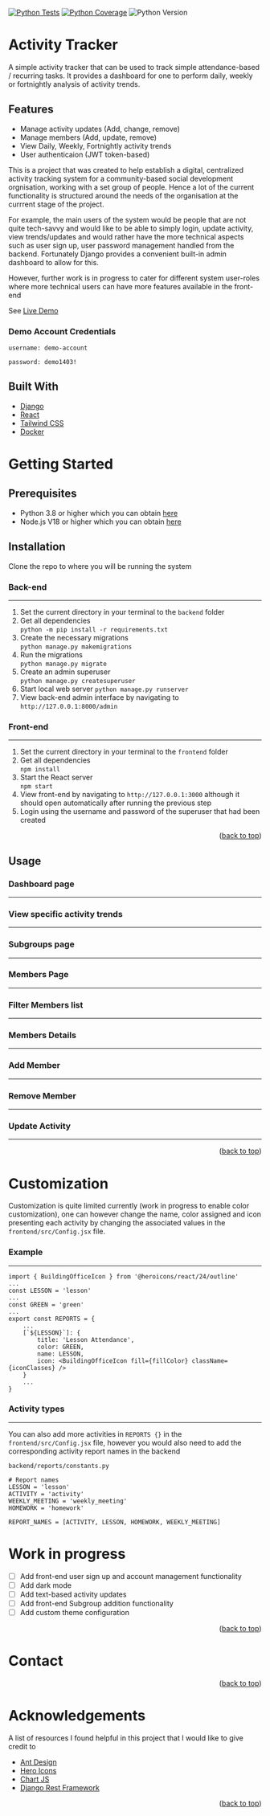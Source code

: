 <a name="readme-top"></a>
[![Python Tests](https://github.com/JustOmondi/Activity-Tracker/actions/workflows/python_tests.yml/badge.svg)](https://github.com/JustOmondi/Activity-Tracker/actions/workflows/python_tests.yml)
[![Python Coverage](https://codecov.io/gh/JustOmondi/Activity-Tracker/branch/main/graph/badge.svg?token=VK2YI0Q2IY)](https://codecov.io/gh/JustOmondi/Activity-Tracker)
![Python Version](https://img.shields.io/pypi/pyversions/django)

# Activity Tracker
A simple activity tracker that can be used to track simple attendance-based / recurring tasks. It provides a dashboard for one to perform daily, weekly or fortnightly analysis of activity trends.

## Features
<a name="features"></a>
- Manage activity updates (Add, change, remove)
- Manage members (Add, update, remove) 
- View Daily, Weekly, Fortnightly activity trends
- User authenticaion (JWT token-based)

This is a project that was created to help establish a digital, centralized activity tracking system for a community-based social development orgnisation, working with a set group of people. Hence a lot of the current functionality is structured around the needs of the organisation at the currrent stage of the project. 

For example, the main users of the system would be people that are not quite tech-savvy and would like to be able to simply login, update activity, view trends/updates and would rather have the more technical aspects such as user sign up, user password management handled from the backend. Fortunately Django provides a convenient built-in admin dashboard to allow for this.

However, further work is in progress to cater for different system user-roles where more technical users can have more features available in the front-end

<a name="demo"></a>
See [Live Demo]()

### Demo Account Credentials
`username: demo-account`

`password: demo1403!`


## Built With
<a name="built-with"></a>
* [Django](https://www.djangoproject.com/)
* [React](https://react.dev/)
* [Tailwind CSS](https://tailwindcss.com/)
* [Docker](https://www.docker.com/)

# Getting Started


## Prerequisites
<a name="prerequisites"></a>
- Python 3.8 or higher which you can obtain [here](https://www.python.org/downloads/)
- Node.js V18 or higher which you can obtain [here](https://nodejs.dev/en/download/)

## Installation
<a name="installation"></a>
Clone the repo to where you will be running the system

### Back-end
---
1. Set the current directory in your terminal to the `backend` folder
2. Get all dependencies<br>
`python -m pip install -r requirements.txt`
3. Create the necessary migrations<br>
`python manage.py makemigrations`
4. Run the migrations<br>
`python manage.py migrate`
4. Create an admin superuser<br>
`python manage.py createsuperuser`
5. Start local web server
`python manage.py runserver`
6. View back-end admin interface by navigating to `http://127.0.0.1:8000/admin`


### Front-end
---
1. Set the current directory in your terminal to the `frontend` folder
2. Get all dependencies<br>
`npm install`
3. Start the React server<br>
`npm start`
5. View front-end by navigating to `http://127.0.0.1:3000` although it  should open automatically after running the previous step
6. Login using the username and password of the superuser that had been created

<p align="right">(<a href="#readme-top">back to top</a>)</p>

## Usage
<a name="usage"></a>

### Dashboard page
---

### View specific activity trends
---

### Subgroups page
---

### Members Page
---

### Filter Members list
---

### Members Details
---

### Add Member
---

### Remove Member
---

### Update Activity
---

<p align="right">(<a href="#readme-top">back to top</a>)</p>

# Customization
Customization is quite limited currently (work in progress to enable color customization), one can however change the name, color assigned and icon presenting each activity by changing the associated values in the `frontend/src/Config.jsx` file. 

### Example
---
```
import { BuildingOfficeIcon } from '@heroicons/react/24/outline'
...
const LESSON = 'lesson'
...
const GREEN = 'green'
...
export const REPORTS = {
    ...
    [`${LESSON}`]: {
        title: 'Lesson Attendance',
        color: GREEN,
        name: LESSON,
        icon: <BuildingOfficeIcon fill={fillColor} className={iconClasses} />
    }
    ...
}
```

### Activity types
---
You can also add more activities in ``REPORTS {}`` in the `frontend/src/Config.jsx` file, however you would also need to add the corresponding activity report names in the backend

`backend/reports/constants.py`

```
# Report names
LESSON = 'lesson'
ACTIVITY = 'activity'
WEEKLY_MEETING = 'weekly_meeting'
HOMEWORK = 'homework'

REPORT_NAMES = [ACTIVITY, LESSON, HOMEWORK, WEEKLY_MEETING]
```
<a name="usage"></a>

# Work in progress
<a name="wip"></a>
- [ ] Add front-end user sign up and account management functionality
- [ ] Add dark mode
- [ ] Add text-based activity updates
- [ ] Add front-end Subgroup addition functionality
- [ ] Add custom theme configuration

<p align="right">(<a href="#readme-top">back to top</a>)</p>

# Contact
<a name="usage"></a>
<p align="right">(<a href="#readme-top">back to top</a>)</p>

# Acknowledgements
<a name="acknowledgements"></a>
A list of resources I found helpful in this project that I would like to give credit to 
* [Ant Design](https://ant.design/)
* [Hero Icons](https://heroicons.com/)
* [Chart JS](https://www.chartjs.org/)
* [Django Rest Framework](https://www.django-rest-framework.org/)

<p align="right">(<a href="#readme-top">back to top</a>)</p>